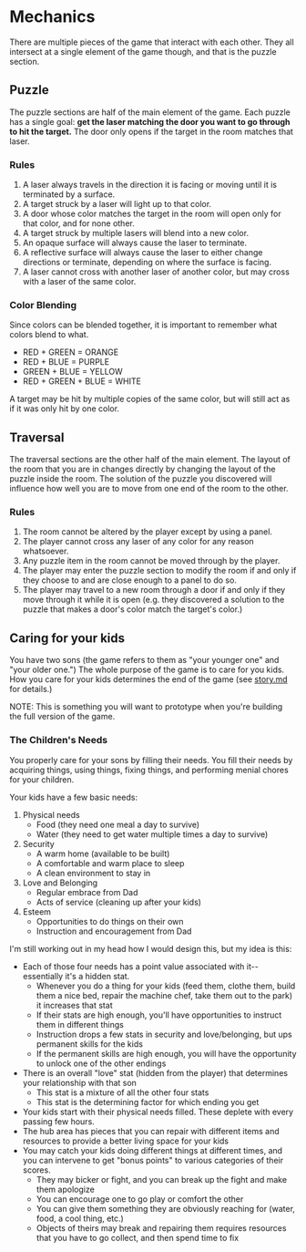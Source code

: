# Mechanics

There are multiple pieces of the game that interact with each other. They all intersect at a single element of the game though, and that is the puzzle section.

## Puzzle

The puzzle sections are half of the main element of the game. Each puzzle has a single goal: **get the laser matching the door you want to go through to hit the target.** The door only opens if the target in the room matches that laser.

### Rules

1. A laser always travels in the direction it is facing or moving until it is terminated by a surface.
2. A target struck by a laser will light up to that color.
3. A door whose color matches the target in the room will open only for that color, and for none other.
4. A target struck by multiple lasers will blend into a new color.
5. An opaque surface will always cause the laser to terminate.
6. A reflective surface will always cause the laser to either change directions or terminate, depending on where the surface is facing.
7. A laser cannot cross with another laser of another color, but may cross with a laser of the same color.

### Color Blending

Since colors can be blended together, it is important to remember what colors blend to what.

* RED + GREEN = ORANGE
* RED + BLUE = PURPLE
* GREEN + BLUE = YELLOW
* RED + GREEN + BLUE = WHITE

A target may be hit by multiple copies of the same color, but will still act as if it was only hit by one color.

## Traversal

The traversal sections are the other half of the main element. The layout of the room that you are in changes directly by changing the layout of the puzzle inside the room. The solution of the puzzle you discovered will influence how well you are to move from one end of the room to the other.

### Rules

1. The room cannot be altered by the player except by using a panel.
2. The player cannot cross any laser of any color for any reason whatsoever.
3. Any puzzle item in the room cannot be moved through by the player.
4. The player may enter the puzzle section to modify the room if and only if they choose to and are close enough to a panel to do so.
5. The player may travel to a new room through a door if and only if they move through it while it is open (e.g. they discovered a solution to the puzzle that makes a door's color match the target's color.)

## Caring for your kids

You have two sons (the game refers to them as "your younger one" and "your older one.") The whole purpose of the game is to care for you kids. How you care for your kids determines the end of the game (see [story.md](story.md) for details.)

NOTE: This is something you will want to prototype when you're building the full version of the game.

### The Children's Needs

You properly care for your sons by filling their needs. You fill their needs by acquiring things, using things, fixing things, and performing menial chores for your children.

Your kids have a few basic needs:

1. Physical needs
	* Food (they need one meal a day to survive)
	* Water (they need to get water multiple times a day to survive)
2. Security
	* A warm home (available to be built)
	* A comfortable and warm place to sleep
	* A clean environment to stay in
3. Love and Belonging
	* Regular embrace from Dad
	* Acts of service (cleaning up after your kids)
4. Esteem
	* Opportunities to do things on their own
	* Instruction and encouragement from Dad

I'm still working out in my head how I would design this, but my idea is this:

* Each of those four needs has a point value associated with it--essentially it's a hidden stat.
	* Whenever you do a thing for your kids (feed them, clothe them, build them a nice bed, repair the machine chef, take them out to the park) it increases that stat
	* If their stats are high enough, you'll have opportunities to instruct them in different things
	* Instruction drops a few stats in security and love/belonging, but ups permanent skills for the kids
	* If the permanent skills are high enough, you will have the opportunity to unlock one of the other endings
* There is an overall "love" stat (hidden from the player) that determines your relationship with that son
	* This stat is a mixture of all the other four stats
	* This stat is the determining factor for which ending you get
* Your kids start with their physical needs filled. These deplete with every passing few hours.
* The hub area has pieces that you can repair with different items and resources to provide a better living space for your kids
* You may catch your kids doing different things at different times, and you can intervene to get "bonus points" to various categories of their scores.
	* They may bicker or fight, and you can break up the fight and make them apologize
	* You can encourage one to go play or comfort the other
	* You can give them something they are obviously reaching for (water, food, a cool thing, etc.)
	* Objects of theirs may break and repairing them requires resources that you have to go collect, and then spend time to fix